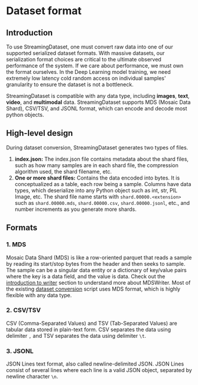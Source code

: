 # Dataset format

## Introduction

To use StreamingDataset, one must convert raw data into one of our supported serialized dataset formats. With massive datasets, our serialization format choices are critical to the ultimate observed performance of the system. If we care about performance, we must own the format ourselves. In the Deep Learning model training, we need extremely low latency cold random access on individual samples' granularity to ensure the dataset is not a bottleneck.

StreamingDataset is compatible with any data type, including **images**, **text**, **video**, and **multimodal** data. StreamingDataset supports MDS (Mosaic Data Shard), CSV/TSV, and JSONL format, which can encode and decode most python objects.

## High-level design
During dataset conversion, StreamingDataset generates two types of files.
1. **index.json:** The index.json file contains metadata about the shard files, such as how many samples are in each shard file, the compression algorithm used, the shard filename, etc.
2. **One or more shard files:** Contains the data encoded into bytes. It is conceptualized as a table, each row being a sample. Columns have data types, which deserialize into any Python object such as int, str, PIL Image, etc. The shard file name starts with `shard.00000.<extension>` such as `shard.00000.mds`, `shard.00000.csv`, `shard.00000.jsonl`, etc., and number increments as you generate more shards.


## Formats
### 1. MDS
Mosaic Data Shard (MDS) is like a row-oriented parquet that reads a sample by reading its start/stop bytes from the header and then seeks to sample. The sample can be a singular data entity or a dictionary of key/value pairs where the key is a data field, and the value is data. Check out the [introduction to writer](Introduction_to_writer.md) section to understand more about MDSWriter. Most of the existing [dataset conversion](../how_to_guides/dataset_conversion_to_mds.md) script uses MDS format, which is highly flexible with any data type.

### 2. CSV/TSV
CSV (Comma-Separated Values) and TSV (Tab-Separated Values) are tabular data stored in plain-text form. CSV separates the data using delimiter `,` and TSV separates the data using delimiter `\t`.

### 3. JSONL
JSON Lines text format, also called newline-delimited JSON. JSON Lines consist of several lines where each line is a valid JSON object, separated by newline character `\n`. 
